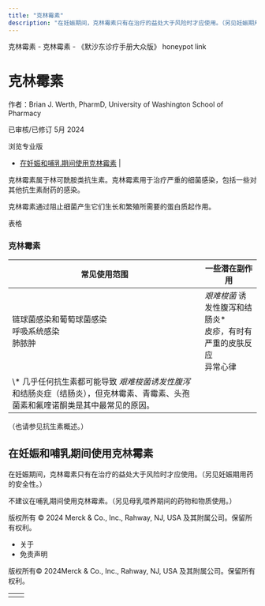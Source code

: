```yaml
---
title: "克林霉素"
description: "在妊娠期间，克林霉素只有在治疗的益处大于风险时才应使用。（另见妊娠期用药的安全性。）"
---
```


﻿克林霉素 \- 克林霉素 \- 《默沙东诊疗手册大众版》 honeypot link

# 克林霉素

作者：Brian J. Werth, PharmD, University of Washington School of Pharmacy

已审核/已修订 5月 2024

浏览专业版

- [在妊娠和哺乳期间使用克林霉素](#在妊娠和哺乳期间使用克林霉素_v36848783_zh) \|

克林霉素属于林可酰胺类抗生素。克林霉素用于治疗严重的细菌感染，包括一些对其他抗生素耐药的感染。

克林霉素通过阻止细菌产生它们生长和繁殖所需要的蛋白质起作用。

表格

### 克林霉素

| 常见使用范围 | 一些潜在副作用 |
| --- | --- |
| 链球菌感染和葡萄球菌感染<br>呼吸系统感染<br>肺脓肿 | _艰难梭菌_ 诱发性腹泻和结肠炎\*<br>皮疹，有时有严重的皮肤反应<br>异常心律 |
| \\* 几乎任何抗生素都可能导致 _艰难梭菌诱发性腹泻_ 和结肠炎症（结肠炎），但克林霉素、青霉素、头孢菌素和氟喹诺酮类是其中最常见的原因。 |

（也请参见抗生素概述。）

## 在妊娠和哺乳期间使用克林霉素

在妊娠期间，克林霉素只有在治疗的益处大于风险时才应使用。（另见妊娠期用药的安全性。）

不建议在哺乳期间使用克林霉素。（另见母乳喂养期间的药物和物质使用。）



版权所有 © 2024
Merck & Co., Inc., Rahway, NJ, USA 及其附属公司。保留所有权利。

- 关于
- 免责声明

版权所有© 2024Merck & Co., Inc., Rahway, NJ, USA 及其附属公司。保留所有权利。

|     |     |
| --- | --- |
|  |  |